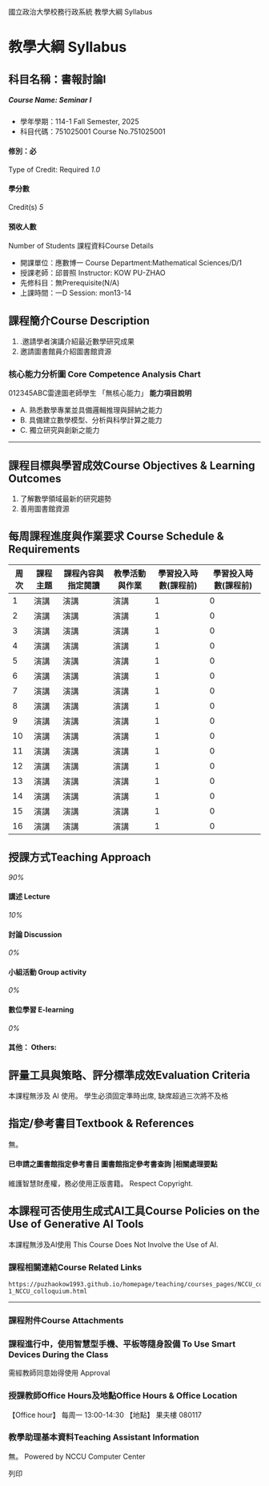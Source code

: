 國立政治大學校務行政系統 教學大綱 Syllabus
# 教學大綱 Syllabus
##  科目名稱：書報討論Ⅰ
#####  Course Name: Seminar I
  * 學年學期：114-1 Fall Semester, 2025 
  * 科目代碼：751025001 Course No.751025001


#### 修別：必
Type of Credit: Required 
_1.0_
#### 學分數
Credit(s)
_5_
#### 預收人數
Number of Students
課程資料Course Details
  * 開課單位：應數博一 Course Department:Mathematical Sciences/D/1 
  * 授課老師：邱普照 Instructor: KOW PU-ZHAO 
  * 先修科目：無Prerequisite(N/A)
  * 上課時間：一D Session: mon13-14 


##  課程簡介Course Description
  1. .邀請學者演講介紹最近數學研究成果
  2. 邀請圖書館員介紹圖書館資源


###  核心能力分析圖 Core Competence Analysis Chart
012345ABC雷達圖老師學生
「無核心能力」 
**能力項目說明**
  * A. 熟悉數學專業並具備邏輯推理與歸納之能力
  * B. 具備建立數學模型、分析與科學計算之能力
  * C. 獨立研究與創新之能力


* * *
##  課程目標與學習成效Course Objectives & Learning Outcomes 
  1. 了解數學領域最新的研究趨勢
  2. 善用圖書館資源


##  每周課程進度與作業要求 Course Schedule & Requirements
周次 | 課程主題 | 課程內容與指定閱讀 | 教學活動與作業 | 學習投入時數(課程前) | 學習投入時數(課程前)  
---|---|---|---|---|---  
1 | 演講 | 演講 | 演講 | 1 | 0  
2 | 演講 | 演講 | 演講 | 1 | 0  
3 | 演講 | 演講 | 演講 | 1 | 0  
4 | 演講 | 演講 | 演講 | 1 | 0  
5 | 演講 | 演講 | 演講 | 1 | 0  
6 | 演講 | 演講 | 演講 | 1 | 0  
7 | 演講 | 演講 | 演講 | 1 | 0  
8 | 演講 | 演講 | 演講 | 1 | 0  
9 | 演講 | 演講 | 演講 | 1 | 0  
10 | 演講 | 演講 | 演講 | 1 | 0  
11 | 演講 | 演講 | 演講 | 1 | 0  
12 | 演講 | 演講 | 演講 | 1 | 0  
13 | 演講 | 演講 | 演講 | 1 | 0  
14 | 演講 | 演講 | 演講 | 1 | 0  
15 | 演講 | 演講 | 演講 | 1 | 0  
16 | 演講 | 演講 | 演講 | 1 | 0  
##  授課方式Teaching Approach
_90%_
####  講述 Lecture
_10%_
####  討論 Discussion
_0%_
####  小組活動 Group activity
_0%_
####  數位學習 E-learning
_0%_
####  其他： Others:
##  評量工具與策略、評分標準成效Evaluation Criteria
本課程無涉及 AI 使用。
學生必須固定準時出席, 缺席超過三次將不及格
##  指定/參考書目Textbook & References
無。
####  已申請之圖書館指定參考書目  圖書館指定參考書查詢 |相關處理要點
維護智慧財產權，務必使用正版書籍。 Respect Copyright.
##  本課程可否使用生成式AI工具Course Policies on the Use of Generative AI Tools
本課程無涉及AI使用 This Course Does Not Involve the Use of AI.
###  課程相關連結Course Related Links
```
https://puzhaokow1993.github.io/homepage/teaching/courses_pages/NCCU_colloquium/114-1_NCCU_colloquium.html
```

* * *
###  課程附件Course Attachments
###  課程進行中，使用智慧型手機、平板等隨身設備 To Use Smart Devices During the Class
需經教師同意始得使用  Approval
###  授課教師Office Hours及地點Office Hours & Office Location
【Office hour】
每周一 13:00-14:30
【地點】
果夫樓 080117
###  教學助理基本資料Teaching Assistant Information
無。
Powered by NCCU Computer Center
  
列印
